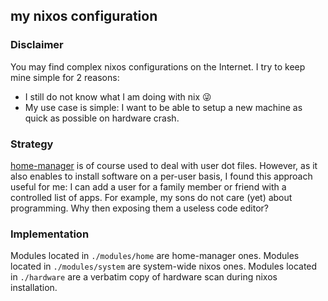 ## my nixos configuration

### Disclaimer

You may find complex nixos configurations on the Internet.
I try to keep mine simple for 2 reasons:
 - I still do not know what I am doing with nix :stuck_out_tongue_winking_eye:
 - My use case is simple: I want to be able to setup a new machine as quick as possible on hardware crash.

### Strategy

[home-manager](https://github.com/nix-community/home-manager) is of course used to deal with user dot files.
However, as it also enables to install software on a per-user basis, I found this approach useful for me: I can add a user for a family member or friend with a controlled list of apps.
For example, my sons do not care (yet) about programming. Why then exposing them a useless code editor?


### Implementation

Modules located in `./modules/home` are home-manager ones.
Modules located in `./modules/system` are system-wide nixos ones.
Modules located in `./hardware` are a verbatim copy of hardware scan during nixos installation.